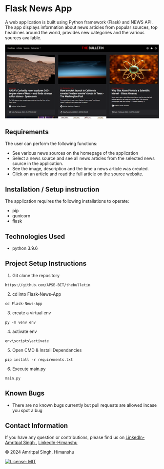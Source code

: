 # Flask News App

A web application is built using Python framework (Flask) and NEWS API. The app displays information about news articles from popular sources, top headlines around the world, provides new categories and the various sources available.

![](https://github.com/APSB-BIT/thebulletin/blob/master/screenshots/image.png)

## Requirements

The user can perform the following functions:

- See various news sources on the homepage of the application
- Select a news source and see all news articles from the selected news source in the application.
- See the image, description and the time a news article was created.
- Click on an article and read the full article on the source website.

## Installation / Setup instruction

The application requires the following installations to operate:

- pip
- gunicorn
- flask

## Technologies Used

- python 3.9.6

## Project Setup Instructions

1. Git clone the repository

```
https://github.com/APSB-BIT/thebulletin
```

2. cd into Flask-News-App

```
cd Flask-News-App
```

3. create a virtual env

```
py -m venv env
```

4. activate env

```
env\scripts\activate
```

5. Open CMD & Install Dependancies

```
pip install -r requirements.txt
```

6. Execute main.py

```
main.py
```

## Known Bugs

- There are no known bugs currently but pull requests are allowed incase you spot a bug

## Contact Information

If you have any question or contributions, please find us on [LinkedIn-Amritpal Singh ](https://www.linkedin.com/in/amritpal-singh-85892b291?utm_source=share&utm_campaign=share_via&utm_content=profile&utm_medium=android_app), [LinkedIn-Himanshu ](https://www.linkedin.com/in/himanshu-walia-237998336?utm_source=share&utm_campaign=share_via&utm_content=profile&utm_medium=android_app)

© 2024 Amritpal Singh, Himanshu

[![License: MIT](https://img.shields.io/badge/License-MIT-yellow.svg)](https://opensource.org/licenses/MIT)
